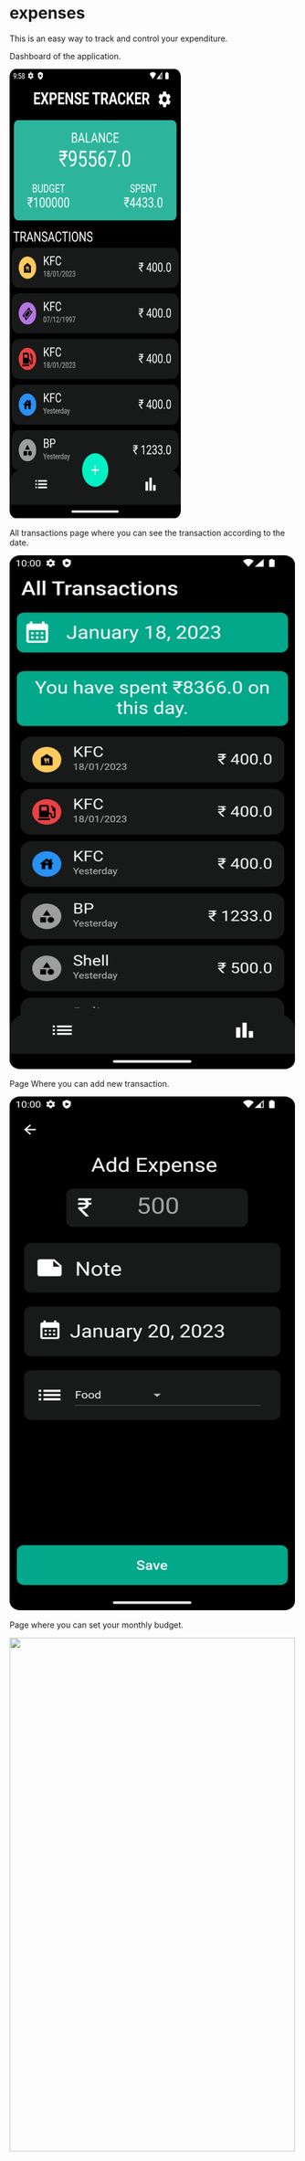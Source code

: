 # expenses

This is an easy way to track and control your expenditure.


Dashboard of the application.


<img src="https://github.com/Atharva17062002/expenses/blob/master/assets/Screenshot_20230120_215901.png" width="300" height="787">



All transactions page where you can see the transaction according to the date.


<img src="https://github.com/Atharva17062002/expenses/blob/master/assets/Screenshot_20230120_220041.png" width="500" height="900">



Page Where you can add new transaction.


<img src="https://github.com/Atharva17062002/expenses/blob/master/assets/Screenshot_20230120_220055.png" width="500" height="900">


Page where you can set your monthly budget.


<img src="(https://github.com/Atharva17062002/expenses/blob/master/assets/Screenshot_20230120_220108.png)" width="500" height="900">
